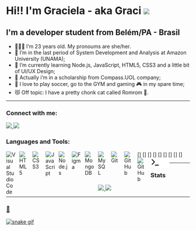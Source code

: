 # Hi!! I'm Graciela - aka Graci <img src="https://raw.githubusercontent.com/kaueMarques/kaueMarques/master/hi.gif" width="30px">

## I'm a developer student from Belém/PA - Brasil

- 👩🏾‍💻 I’m 23 years old. My pronoums are she/her.
- 🎒 I’m in the last period of System Development and Analysis at Amazon University (UNAMA);
- 🔭 I’m currently learning Node.js, JavaScript, HTML5, CSS3 and a little bit of UI/UX Design;
- 👯 Actually i’m in a scholarship from Compass.UOL company;
- 🥅 I love to play soccer, go to the GYM and gaming 🎮 in my spare time;
- 😻 Off topic: I have a pretty chonk cat called Romrom 💙.

---

### Connect with me:

<div>
<a href=https://www.linkedin.com/in/graciela-parente>
<img src=https://img.shields.io/badge/LinkedIn-0077B5?style=for-the-badge&logo=linkedin&logoColor=white>
</a>
<a href=https://discordapp.com/users/graci#2428>
<img src=https://img.shields.io/badge/Discord-7289DA?style=for-the-badge&logo=discord&logoColor=white>
</a>
</div>

### Languages and Tools:

[<img align="left" alt="Visual Studio Code" width="26px" src="https://cdn.jsdelivr.net/gh/devicons/devicon/icons/vscode/vscode-original.svg" style="padding-right:10px;" />]
[<img align="left" alt="HTML5" width="26px" src="https://cdn.jsdelivr.net/gh/devicons/devicon/icons/html5/html5-original.svg" style="padding-right:10px;" />]
[<img align="left" alt="CSS3" width="26px" src="https://cdn.jsdelivr.net/gh/devicons/devicon/icons/css3/css3-original.svg" style="padding-right:10px;" />]
[<img align="left" alt="JavaScript" width="26px" src="https://cdn.jsdelivr.net/gh/devicons/devicon/icons/javascript/javascript-original.svg" style="padding-right:10px;" />]
[<img align="left" alt="Node.js" width="26px" src="https://cdn.jsdelivr.net/gh/devicons/devicon/icons/nodejs/nodejs-original.svg" style="padding-right:10px;" />]
[<img align="left" alt="Figma" width="26px" src="https://cdn.jsdelivr.net/gh/devicons/devicon/icons/figma/figma-original.svg" style="padding-right:10px;" />]
[<img align="left" alt="MongoDB" width="26px" src="https://cdn.jsdelivr.net/gh/devicons/devicon/icons/mongodb/mongodb-original.svg" style="padding-right:10px;" />]
[<img align="left" alt="MySQL" width="26px" src="https://cdn.jsdelivr.net/gh/devicons/devicon/icons/mysql/mysql-original.svg" style="padding-right:10px;" />]
[<img align="left" alt="Git" width="26px" src="https://cdn.jsdelivr.net/gh/devicons/devicon/icons/git/git-original.svg" style="padding-right:10px;" />]
[<img align="left" alt="GitHub" width="26px" src="https://user-images.githubusercontent.com/3369400/139447912-e0f43f33-6d9f-45f8-be46-2df5bbc91289.png" style="padding-right:10px;" />](https://www.youtube.com/playlist?list=PLkwxH9e_vrAJ0WbEsFA9W3I1W-g_BTsbt#gh-dark-mode-only)
[<img align="left" alt="GitHub" width="26px" src="https://user-images.githubusercontent.com/3369400/139448065-39a229ba-4b06-434b-bc67-616e2ed80c8f.png" style="padding-right:10px;" />](https://www.youtube.com/playlist?list=PLkwxH9e_vrAJ0WbEsFA9W3I1W-g_BTsbt#gh-light-mode-only)
[<img align="left" alt="Terminal" width="26px" src="./img/terminal-light.svg" />](https://www.youtube.com/playlist?list=PLkwxH9e_vrAJ0WbEsFA9W3I1W-g_BTsbt#gh-light-mode-only)
[<img align="left" alt="Terminal" width="26px" src="./img/terminal-dark.svg" />](https://www.youtube.com/playlist?list=PLkwxH9e_vrAJ0WbEsFA9W3I1W-g_BTsbt#gh-dark-mode-only)

---

### Stats

<div align="center">
  <a href="https://github.com/gracicomc">
  <img height="180em" src="https://github-readme-stats.vercel.app/api?username=gracicomc&show_icons=true&theme=bear&include_all_commits=true&count_private=true"/>
  <img height="180em" src="https://github-readme-stats.vercel.app/api/top-langs/?username=gracicomc&layout=compact&langs_count=7&theme=bear"/>
</div>

---

### 🐍

 ![snake gif](https://github.com/gracicomc/gracicomc/blob/output/github-contribution-grid-snake.svg)


